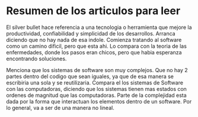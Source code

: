 # Resumen de los articulos para leer

El silver bullet hace referencia a una tecnologia o herramienta que mejore la productividad, confiabilidad y simplicidad de los desarrollos.
Arranca diciendo que no hay nada de esa indole.
Comienza tratando al software como un camino dificil, pero que esta ahi. Lo compara con la teoria de las enfermedades, donde los pasos eran chicos, pero que habia esperanza encontrando soluciones.


Menciona que los sistemas de software son muy complejos. Que no hay 2 partes dentro del codigo que sean iguales, ya que de esa manera se escribiria una sola y se reutilizaria. Compara el los sistemas de Software con las computadoras, diciendo que los sistemas tienen mas estados con ordenes de magnitud que las computadoras.
Parte de la complejidad esta dada por la forma que interactuan los elementos dentro de un software. Por lo general, va a ser de una manera no lineal.